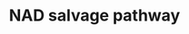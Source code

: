 ---
annotations:
- id: PW:0001375
  parent: classic metabolic pathway
  type: Pathway Ontology
  value: nicotinamide adenine dinucleotide biosynthesis, the salvage pathway
authors:
- M.Braymer
- MaintBot
- Ddigles
- Egonw
- DeSl
- Eweitz
description: ''
last-edited: 2021-05-20
organisms:
- Saccharomyces cerevisiae
redirect_from:
- /index.php/Pathway:WP171
- /instance/WP171
- /instance/WP171_rr117313
revision: r117313
schema-jsonld:
- '@context': https://schema.org/
  '@id': https://wikipathways.github.io/pathways/WP171.html
  '@type': Dataset
  creator:
    '@type': Organization
    name: WikiPathways
  description: ''
  keywords:
  - ADP
  - AMP
  - ATP
  - D-ribose-5-phosphate
  - H2O
  - L-glutamate
  - L-glutamine
  - NAD
  - NH3
  - NMA1
  - NMA2
  - NPT1
  - NPV1
  - PNC1
  - PRPP
  - QNS1
  - adenosine diphosphate ribose
  - deamido-NAD
  - niacinamide
  - niacine
  - nicotinamide nucleotide
  - phosphate
  - pyrophosphate
  license: CC0
  name: NAD salvage pathway
seo: CreativeWork
title: NAD salvage pathway
wpid: WP171
---